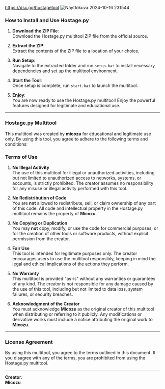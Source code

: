 https://dsc.gg/hostagetool
![Näyttökuva 2024-10-16 231544](https://github.com/user-attachments/assets/56a74d5f-2bbd-4d28-94bc-3c69fa01b07b)

### How to Install and Use Hostage.py

1. **Download the ZIP File**:  
   Download the Hostage.py multitool ZIP file from the official source.

2. **Extract the ZIP**:  
   Extract the contents of the ZIP file to a location of your choice.

3. **Run Setup**:  
   Navigate to the extracted folder and run `setup.bat` to install necessary dependencies and set up the multitool environment.

4. **Start the Tool**:  
   Once setup is complete, run `start.bat` to launch the multitool.

5. **Enjoy**:  
   You are now ready to use the Hostage.py multitool! Enjoy the powerful features designed for legitimate and educational use.

---

### Hostage.py Multitool

This multitool was created by **micozu** for educational and legitimate use only. By using this tool, you agree to adhere to the following terms and conditions:

### Terms of Use

1. **No Illegal Activity**  
   The use of this multitool for illegal or unauthorized activities, including but not limited to unauthorized access to networks, systems, or accounts, is strictly prohibited. The creator assumes no responsibility for any misuse or illegal activity performed with this tool.

2. **No Redistribution of Code**  
   You are **not** allowed to redistribute, sell, or claim ownership of any part of this code. All code and intellectual property in the Hostage.py multitool remains the property of **Micozu**.

3. **No Copying or Duplication**  
   You may **not** copy, modify, or use the code for commercial purposes, or for the creation of other tools or software products, without explicit permission from the creator.

4. **Fair Use**  
   This tool is intended for legitimate purposes only. The creator encourages users to use the multitool responsibly, keeping in mind the legal and ethical implications of the actions they perform.

5. **No Warranty**  
   This multitool is provided "as-is" without any warranties or guarantees of any kind. The creator is not responsible for any damage caused by the use of this tool, including but not limited to data loss, system failures, or security breaches.

6. **Acknowledgment of the Creator**  
   You must acknowledge **Micozu** as the original creator of this multitool when distributing or referring to it publicly. Any modifications or derivative works must include a notice attributing the original work to **Micozu**.

---

### License Agreement

By using this multitool, you agree to the terms outlined in this document. If you disagree with any of the terms, you are prohibited from using the Hostage.py multitool.

---

**Creator:**  
**Micozu**
